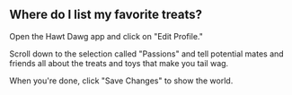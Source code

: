 ## Where do I list my favorite treats?

Open the Hawt Dawg app and click on "Edit Profile."

Scroll down to the selection called "Passions" and tell potential mates and friends all about the treats and toys that make you tail wag.

When you're done, click "Save Changes" to show the world.